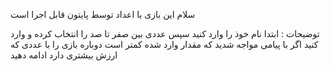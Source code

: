 سلام 
این بازی با اعداد توسط پایتون قابل اجرا است

توضیحات :
ابتدا نام خوذ را وارد کنید
سپس عددی بین صفر تا صد را انتخاب کرده و وارد کنید
اگر با پیامی مواجه شدید که مقدار وارد شده 
کمتر است دوباره بازی را با عددی که ارزش بیشتری 
دارد ادامه دهید